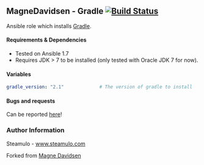 ## MagneDavidsen - Gradle [![Build Status](https://travis-ci.org/MagneDavidsen/gradle.png)](https://travis-ci.org/MagneDavidsen/gradle)

Ansible role which installs [Gradle](http://www.gradle.org/).

#### Requirements & Dependencies
- Tested on Ansible 1.7
- Requires JDK > 7 to be installed (only tested with Oracle JDK 7 for now).


#### Variables

```yaml
gradle_version: "2.1"             # The version of gradle to install
```

#### Bugs and requests

Can be reported [here](https://github.com/MagneDavidsen/gradle/issues)!

### Author Information

Steamulo - www.steamulo.com

Forked from [Magne Davidsen](https://github.com/magnedavidsen)
